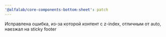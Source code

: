 ```yaml
---
'@alfalab/core-components-bottom-sheet': patch
---
```


Исправлена ошибка, из-за которой контент с z-index, отличным от auto, наезжал на sticky footer  

